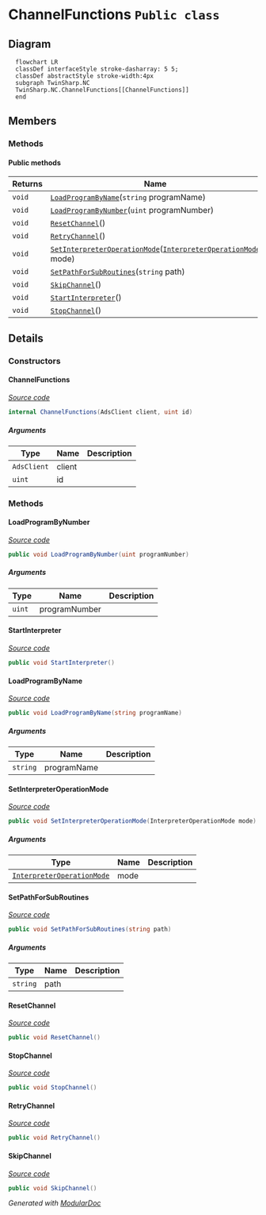 # ChannelFunctions `Public class`

## Diagram
```mermaid
  flowchart LR
  classDef interfaceStyle stroke-dasharray: 5 5;
  classDef abstractStyle stroke-width:4px
  subgraph TwinSharp.NC
  TwinSharp.NC.ChannelFunctions[[ChannelFunctions]]
  end
```

## Members
### Methods
#### Public  methods
| Returns | Name |
| --- | --- |
| `void` | [`LoadProgramByName`](#loadprogrambyname)(`string` programName) |
| `void` | [`LoadProgramByNumber`](#loadprogrambynumber)(`uint` programNumber) |
| `void` | [`ResetChannel`](#resetchannel)() |
| `void` | [`RetryChannel`](#retrychannel)() |
| `void` | [`SetInterpreterOperationMode`](#setinterpreteroperationmode)([`InterpreterOperationMode`](./InterpreterOperationMode.md) mode) |
| `void` | [`SetPathForSubRoutines`](#setpathforsubroutines)(`string` path) |
| `void` | [`SkipChannel`](#skipchannel)() |
| `void` | [`StartInterpreter`](#startinterpreter)() |
| `void` | [`StopChannel`](#stopchannel)() |

## Details
### Constructors
#### ChannelFunctions
[*Source code*](https://github.com///blob//TwinSharp/NC/ChannelFunctions.cs#L10)
```csharp
internal ChannelFunctions(AdsClient client, uint id)
```
##### Arguments
| Type | Name | Description |
| --- | --- | --- |
| `AdsClient` | client |   |
| `uint` | id |   |

### Methods
#### LoadProgramByNumber
[*Source code*](https://github.com///blob//TwinSharp/NC/ChannelFunctions.cs#L17)
```csharp
public void LoadProgramByNumber(uint programNumber)
```
##### Arguments
| Type | Name | Description |
| --- | --- | --- |
| `uint` | programNumber |   |

#### StartInterpreter
[*Source code*](https://github.com///blob//TwinSharp/NC/ChannelFunctions.cs#L22)
```csharp
public void StartInterpreter()
```

#### LoadProgramByName
[*Source code*](https://github.com///blob//TwinSharp/NC/ChannelFunctions.cs#L27)
```csharp
public void LoadProgramByName(string programName)
```
##### Arguments
| Type | Name | Description |
| --- | --- | --- |
| `string` | programName |   |

#### SetInterpreterOperationMode
[*Source code*](https://github.com///blob//TwinSharp/NC/ChannelFunctions.cs#L32)
```csharp
public void SetInterpreterOperationMode(InterpreterOperationMode mode)
```
##### Arguments
| Type | Name | Description |
| --- | --- | --- |
| [`InterpreterOperationMode`](./InterpreterOperationMode.md) | mode |   |

#### SetPathForSubRoutines
[*Source code*](https://github.com///blob//TwinSharp/NC/ChannelFunctions.cs#L37)
```csharp
public void SetPathForSubRoutines(string path)
```
##### Arguments
| Type | Name | Description |
| --- | --- | --- |
| `string` | path |   |

#### ResetChannel
[*Source code*](https://github.com///blob//TwinSharp/NC/ChannelFunctions.cs#L42)
```csharp
public void ResetChannel()
```

#### StopChannel
[*Source code*](https://github.com///blob//TwinSharp/NC/ChannelFunctions.cs#L47)
```csharp
public void StopChannel()
```

#### RetryChannel
[*Source code*](https://github.com///blob//TwinSharp/NC/ChannelFunctions.cs#L52)
```csharp
public void RetryChannel()
```

#### SkipChannel
[*Source code*](https://github.com///blob//TwinSharp/NC/ChannelFunctions.cs#L57)
```csharp
public void SkipChannel()
```

*Generated with* [*ModularDoc*](https://github.com/hailstorm75/ModularDoc)
